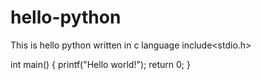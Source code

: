 # hello-python
This is hello python written in c language
include<stdio.h>

int main()
{
    printf("Hello world!");
    return 0;
}
